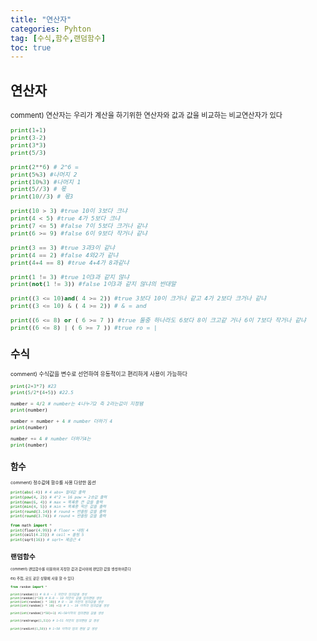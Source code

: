 ```yaml
---
title: "연산자"
categories: Pyhton
tag: [수식,함수,랜덤함수]
toc: true
---
```


## 연산자
<span style = "font-size:80%">
comment)
연산자는 우리가 계산을 하기위한 연산자와 값과 값을 비교하는 비교연산자가 있다
<span>

```python
print(1+1)
print(3-2)
print(3*3)
print(5/3)

print(2**6) # 2^6 =
print(5%3) #나머지 2
print(10%3) #나머지 1
print(5//3) # 몫
print(10//3) # 몫3

print(10 > 3) #true 10이 3보다 크냐
print(4 < 5) #true 4가 5보다 크냐
print(7 <= 5) #false 7이 5보다 크거나 같냐
print(6 >= 9) #false 6이 9보다 작거나 같냐

print(3 == 3) #true 3과3이 같냐
print(4 == 2) #false 4와2가 같냐
print(4+4 == 8) #true 4+4가 8과같냐

print(1 != 3) #true 1이3과 같지 않냐
print(not(1 != 3)) #false 1이3과 같지 않냐의 반대말

print((3 <= 10)and( 4 >= 2)) #true 3보다 10이 크거나 같고 4가 2보다 크거나 같냐
print((3 <= 10) & ( 4 >= 2)) # & = and

print((6 <= 8) or ( 6 >= 7 )) #true 둘중 하나라도 6보다 8이 크고같 거나 6이 7보다 작거나 같냐
print((6 <= 8) | ( 6 >= 7 )) #true ro = | 
```


## 수식
<span style = "font-size:80%">
comment)
수식값을 변수로 선언하여 유동적이고 편리하게 사용이 가능하다
<span>

```python
print(2+3*7) #23
print(5/2*(4+5)) #22.5

number = 4/2 # number는 4나누기2 즉 2라는값이 지정됌
print(number) 

number = number + 4 # number 더하기 4
print(number)

number += 4 # number 더하기4는
print(number)
```


## 함수
<span style = "font-size:80%">
comment)
정수값에 함수를 사용 다양한 옵션
<span>

```python
print(abs(-4)) # 4 abs= 절대값 출력
print(pow(4, 2)) # 4^2 = 16 pow = 2승값 출력
print(max(6, 4)) # max = 목록중 큰 값을 출력
print(min(4, 5)) # min = 목록중 작은 값을 출력
print(round(3.14)) # round = 반올림 값을 출력
print(round(3.74)) # round = 반올림 값을 출력

from math import *
print(floor(4.99)) # floor = 내림 4
print(ceil(4.23)) # ceil = 올림 5
print(sqrt(16)) # sqrt= 제곱근 4
```


## 랜덤함수
<span style = "font-size:80%">
comment)
랜덤함수를 이용하여 지정한 값과 값사이에 랜덤한 값을 생성하여준다
<span>

ex) 추첨, 로또 같은 상황에 사용 할 수 있다
```python
from random import *

print(random()) # 0.0 ~ 1 미만의 임의값을 생성
print(random()*10) # 0.0 ~ 10 미만의 값을 임의랜덤 생성
print(int(random() * 10)) # 0 ~ 10 미만의 임의값을 생성
print(int(random() * 10) +1) # 1 ~ 10 이하의 임의값을 생성

print(int(random()*50)+1) #1~50이하의 임의랜덤 값을 생성

print(randrange(1,51)) # 1~51 미만의 임의랜덤 값 생성 

print(randint(1,50)) # 1~50 이하의 임의 랜덤 값 생성
```

